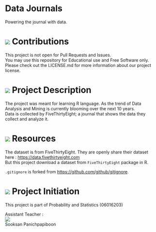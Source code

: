 # Data Journals

Powering the journal with data.

# ![](https://png.icons8.com/material/50/000000/code-fork.png) Contributions
This project is not open for Pull Requests and Issues.<br>
You may use this repository for Educational use and Free Software only.<br>
Please check out the LICENSE.md for more information about our project license.

# ![](https://png.icons8.com/material/50/000000/brief.png) Project Description
The project was meant for learning R language. As the trend of Data Analysis and Mining is currently blooming over the next 10 years.<br>
Data is collected by FiveThirtyEight; a journal that shows the data they collect and analyze it.

# ![](https://png.icons8.com/material/50/000000/google-code.png) Resources
The dataset is from FiveThirtyEight. They are openly share their dataset here : https://data.fivethirtyeight.com<br>
But this project download a dataset from `FiveThirtyEight` package in R.

`.gitignore` is forked from https://github.com/github/gitignore.

# ![](https://png.icons8.com/material/50/000000/brief.png) Project Initiation
This project is part of Probability and Statistics (06016203)

Assistant Teacher : <br>
![](http://www.it.kmitl.ac.th/system/files/personnel_pics/100510_suksan.png?1274681189)<br>
Sooksan Panichpapiboon
